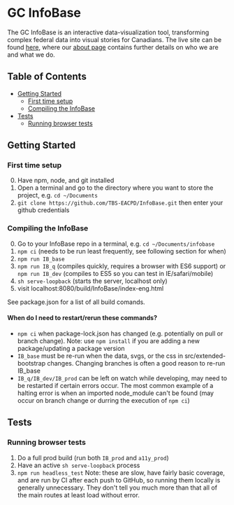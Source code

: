 GC InfoBase
========
The GC InfoBase is an interactive data-visualization tool, transforming complex federal data into visual stories for Canadians. The live site can be found [here](https://www.tbs-sct.gc.ca/ems-sgd/edb-bdd/index-eng.html), where our [about page](https://www.tbs-sct.gc.ca/ems-sgd/edb-bdd/index-eng.html#about) contains further details on who we are and what we do.

## Table of Contents
- [Getting Started](#getting-started)
  * [First time setup](#first-time-setup)
  * [Compiling the InfoBase](#compiling-the-infobase)
- [Tests](#tests)
  * [Running browser tests](#running-browser-tests)

## Getting Started

### First time setup
0. Have npm, node, and git installed
1. Open a terminal and go to the directory where you want to store the project, e.g. `cd ~/Documents` 
2. `git clone https://github.com/TBS-EACPD/InfoBase.git` then enter your github credentials

### Compiling the InfoBase
0. Go to your InfoBase repo in a terminal, e.g. `cd ~/Documents/infobase`
1. `npm ci` (needs to be run least frequently, see following section for when)
2. `npm run IB_base`
3. `npm run IB_q` (compiles quickly, requires a browser with ES6 support) or `npm run IB_dev` (compiles to ES5 so you can test in IE/safari/mobile)
4. `sh serve-loopback` (starts the server, localhost only)
5. visit localhost:8080/build/InfoBase/index-eng.html

See package.json for a list of all build comands.

#### When do I need to restart/rerun these commands?
* `npm ci` when package-lock.json has changed (e.g. potentially on pull or branch change). Note: use `npm install` if you are adding a new package/updating a package version
* `IB_base` must be re-run when the data, svgs, or the css in src/extended-bootstrap changes. Changing branches is often a good reason to re-run IB_base
* `IB_q/IB_dev/IB_prod` can be left on watch while developing, may need to be restarted if certain errors occur. The most common example of a halting error is when an imported node_module can't be found (may occur on branch change or durring the execution of `npm ci`) 

## Tests

### Running browser tests
1. Do a full prod build (run both `IB_prod` and `a11y_prod`)
2. Have an active `sh serve-loopback` process
3. `npm run headless_test`
Note: these are slow, have fairly basic coverage, and are run by CI after each push to GitHub, so running them locally is generally unnecessary. They don't tell you much more than that all of the main routes at least load without error.
